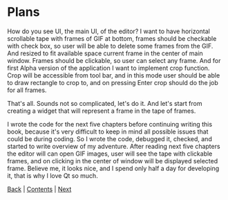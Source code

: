 # Plans

How do you see UI, the main UI, of the editor? I want to have horizontal scrollable tape with frames
of GIF at bottom, frames should be checkable with check box, so user will be able to delete some frames
from the GIF. And resized to fit available space current frame in the center of main window. Frames
should be clickable, so user can select any frame. And for first Alpha version of the application
I want to implement crop function. Crop will be accessible from tool bar, and in this mode user
should be able to draw rectangle to crop to, and on pressing Enter crop should do the job for all
frames.

That's all. Sounds not so complicated, let's do it. And let's start from creating a widget
that will represent a frame in the tape of frames.

I wrote the code for the next five chapters before continuing writing this book, because it's
very difficult to keep in mind all possible issues that could be during coding. So I wrote
the code, debugged it, checked, and started to write overview of my adventure. After reading
next five chapters the editor will can open GIF images, user will see the tape with clickable
frames, and on clicking in the center of window will be displayed selected frame. Believe me, it looks
nice, and I spend only half a day for developing it, that is why I love Qt so much.

[Back](launching.md) | [Contents](../README.md) | [Next](frame.md)